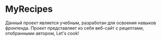 # MyRecipes
Данный проект является учебным, разработан для освоения навыков фронтенда.
Проект представляет из себя веб-сайт с рецептами, отобранными автором, Let's cook!
